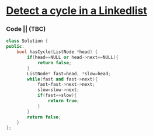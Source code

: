 # [Detect a cycle in a Linkedlist](https://leetcode.com/problems/linked-list-cycle/)

### Code || (TBC)

``` .cpp
class Solution {
public:
    bool hasCycle(ListNode *head) {
        if(head==NULL or head->next==NULL){
            return false;
        }
        ListNode* fast=head, *slow=head;
        while(fast and fast->next){
            fast=fast->next->next;
            slow=slow->next;
            if(fast==slow){
                return true;
            }
        }
        return false;
    }
};
```
